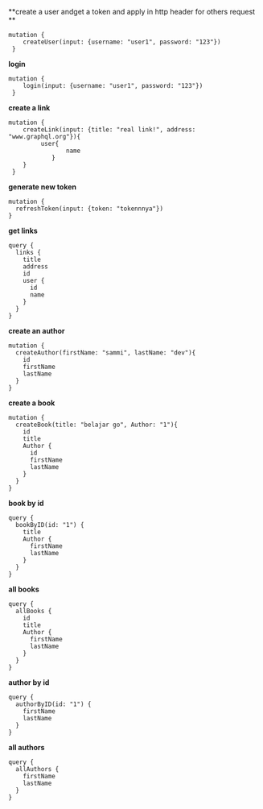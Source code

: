 **create a user andget a token and apply in http header for others request
**
```
mutation {
	createUser(input: {username: "user1", password: "123"})
 }
```


**login**
```
mutation {
	login(input: {username: "user1", password: "123"})
 }
```

**create a link**

```
mutation {
	createLink(input: {title: "real link!", address: "www.graphql.org"}){
		 user{
      			name
    		}
  	}
 }
```

**generate new token**
```
mutation {
  refreshToken(input: {token: "tokennnya"})
}
```


**get links**
```
query {
  links {
    title
    address
    id
    user {
      id
      name
    }
  }
}
```


**create an author**
```
mutation {
  createAuthor(firstName: "sammi", lastName: "dev"){
    id
    firstName
    lastName
  }
}
```

**create a book**
```
mutation {
  createBook(title: "belajar go", Author: "1"){
    id
    title
    Author {
      id
      firstName
      lastName
    }
  }
}
```

**book by id**
```
query {
  bookByID(id: "1") {
    title
    Author {
      firstName
      lastName
    }
  }
}
```

**all books**
```
query {
  allBooks {
    id
    title
    Author {
      firstName
      lastName
    }
  }
}
```


**author by id**
```
query {
  authorByID(id: "1") {
    firstName
    lastName
  }
}
```


**all authors**
```
query {
  allAuthors {
    firstName
    lastName
  }
}
```